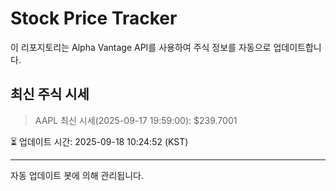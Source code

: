 
# Stock Price Tracker

이 리포지토리는 Alpha Vantage API를 사용하여 주식 정보를 자동으로 업데이트합니다.

## 최신 주식 시세
> AAPL 최신 시세(2025-09-17 19:59:00): $239.7001

⏳ 업데이트 시간: 2025-09-18 10:24:52 (KST)

---
자동 업데이트 봇에 의해 관리됩니다.
